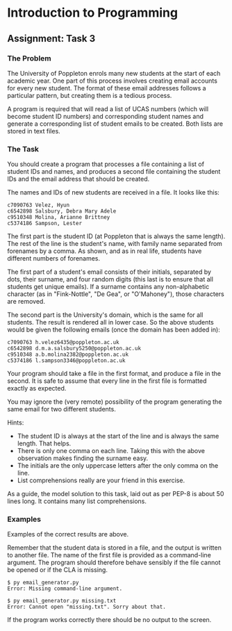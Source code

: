# Introduction to Programming

## Assignment: Task 3

### The Problem

The University of Poppleton enrols many new students at the start of each academic year. One part of this process
involves creating email accounts for every new student. The format of these email addresses follows a particular
pattern, but creating them is a tedious process.

A program is required that will read a list of UCAS numbers (which will become student ID numbers) and corresponding
student names and generate a corresponding list of student emails to be created. Both lists are stored in 
text files.

### The Task

You should create a program that processes a file containing a list of student IDs and names, and produces a second
file containing the student IDs and the email address that should be created.

The names and IDs of new students are received in a file. It looks like this:

```text
c7090763 Velez, Hyun
c6542898 Salsbury, Debra Mary Adele
c9510348 Molina, Arianne Brittney
c5374186 Sampson, Lester
```

The first part is the student ID (at Poppleton that is always the same length). The rest of the line is the student's
name, with family name separated from forenames by a comma. As shown, and as in real life, students have different 
numbers of forenames.

The first part of a student's email consists of their initials, separated by dots, their surname, and four random 
digits (this last is to ensure that all students get unique emails). If a surname contains any non-alphabetic
character (as in "Fink-Nottle", "De Gea", or "O'Mahoney"), those characters are removed.

The second part is the University's domain, which is the same for all students. The result is rendered all in 
lower case. So the above students would be given the following emails (once the domain has been added in):

```text 
c7090763 h.velez6435@poppleton.ac.uk
c6542898 d.m.a.salsbury5250@poppleton.ac.uk
c9510348 a.b.molina2382@poppleton.ac.uk
c5374186 l.sampson3346@poppleton.ac.uk
```

Your program should take a file in the first format, and produce a file in the second. It is safe to assume that
every line in the first file is formatted exactly as expected.

You may ignore the (very remote) possibility of the program generating the same email for two different
students.

Hints:
* The student ID is always at the start of the line and is always the same length. That helps.
* There is only one comma on each line. Taking this with the above observation makes finding the surname easy.
* The initials are the only uppercase letters after the only comma on the line.
* List comprehensions really are your friend in this exercise.

As a guide, the model solution to this task, laid out as per PEP-8 is about 50 lines long. It contains many list
comprehensions.

### Examples

Examples of the correct results are above.

Remember that the student data is stored in a file, and the output is written to another file. The name of
the first file is provided as a command-line argument. The program should therefore behave sensibly if the
file cannot be opened or if the CLA is missing.

```text
$ py email_generator.py 
Error: Missing command-line argument.

$ py email_generator.py missing.txt
Error: Cannot open "missing.txt". Sorry about that.

```

If the program works correctly there should be no output to the screen.


